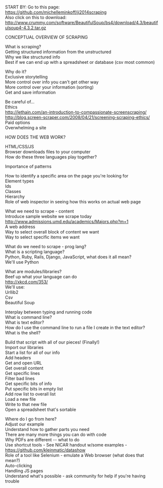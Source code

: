 START BY:
    Go to this page: https://github.com/michelleminkoff/ji2014scraping  
    Also click on this to download: http://www.crummy.com/software/BeautifulSoup/bs4/download/4.3/beautifulsoup4-4.3.2.tar.gz
    

CONCEPTUAL OVERVIEW OF SCRAPING

What is scraping?  
    Getting structured information from the unstructured  
        Why we like structured info  
        Best if we can end up with a spreadsheet or database (csv most common)  

Why do it?  
    Exclusive storytelling  
    More control over info you can't get other way  
    More control over your information (sorting)  
    Get and save information  

Be careful of...  
    Ethics  
        http://lethain.com/an-introduction-to-compassionate-screenscraping/  
        http://blog.screen-scraper.com/2008/04/21/screening-scraping-ethics/  
    Paid options  
    Overwhelming a site  
    
HOW DOES THE WEB WORK?  

HTML/CSS/JS  
    Browser downloads files to your computer  
    How do these three languages play together?  

Importance of patterns  

How to identify a specific area on the page you're looking for  
    Element types  
    Ids  
    Classes  
    Hierarchy  
    Role of web inspector in seeing how this works on actual web page  

What we need to scrape - content  
    Introduce sample website we scrape today  
    http://www.admissions.umd.edu/academics/Majors.php?m=1  
    A web address  
    Way to select overall block of content we want  
    Way to select specific items we want  
    
What do we need to scrape - prog lang?  
    What is a scripting language?  
    Python, Ruby, Rails, Django, JavaScript, what does it all mean?  
    We'll use Python  
    
What are modules/libraries?  
    Beef up what your language can do  
    http://xkcd.com/353/  
    We'll use:  
        Urllib2  
        Csv  
        Beautiful Soup  
        
Interplay between typing and running code  
    What is command line?  
    What is text editor?  
    How do I use the command line to run a file I create in the text editor?  
    What is the shell?  
    
Build that script with all of our pieces! (Finally!)  
    Import our libraries  
    Start a list for all of our info  
    Add headers  
    Get and open URL  
    Get overall content  
    Get specific lines  
    Filter bad lines  
    Get specific bits of info  
    Put specific bits in empty list  
    Add row list to overall list  
    Load a new file  
    Write to that new file  
    Open a spreadsheet that's sortable  
    
Where do I go from here?  
    Adjust our example  
    Understand how to gather parts you need  
    There are many more things you can do with code  
    Why PDFs are different -- what to do  
    Use shortcut tools - See NICAR handout w/some examples - https://github.com/kleinmatic/datashow  
    Role of a tool like Selenium - emulate a Web browser (what does that mean?)  
        Auto-clicking  
        Handling JS pages  
   Understand what's possible - ask community for help if you're having trouble  
